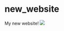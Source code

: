 # new_website
My new website! 
<a href="https://codeclimate.com/github/Gbarnett374/new_website"><img src="https://codeclimate.com/github/Gbarnett374/new_website/badges/gpa.svg" /></a>